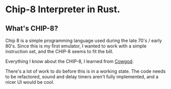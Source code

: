 # Chip-8 Interpreter in Rust.

## What's CHIP-8?

Chip 8 is a simple programming language used during the late 70's / early 80's.
Since this is my first emulator, I wanted to work with a simple instruction
set, and the CHIP-8 seems to fit the bill.

Everything I know about the CHIP-8, I learned from
[Cowgod](http://devernay.free.fr/hacks/chip8/C8TECH10.HTM).

There's a lot of work to do before this is in a working state. The code needs
to be refactored, sound and delay timers aren't fully implemented, and a nicer
UI would be cool.
